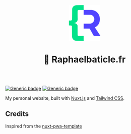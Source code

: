 
<div align="center">
    <br>
    <br>
    <p align="center"><a href="#" target="_blank"><img src="public/logo.png" width="100" alt="Logo Joie et Gym"></a></p>
    <h1 align="center">
        🚀 Raphaelbaticle.fr
    </h1>
    <br>
    <br>
</div>





[![Generic badge](https://img.shields.io/badge/Nuxt-3.8.2-<COLOR>.svg)](https://shields.io/)
[![Generic badge](https://img.shields.io/badge/Tailwind-6.10.0-38bdf8.svg)](https://shields.io/)

My personal website, built with [Nuxt.js](https://nuxtjs.org) and [Tailwind CSS](https://tailwindcss.com).


## Credits
Inspired from the [nuxt-pwa-template](https://github.com/alexdeploy/nuxt-pwa-template)
